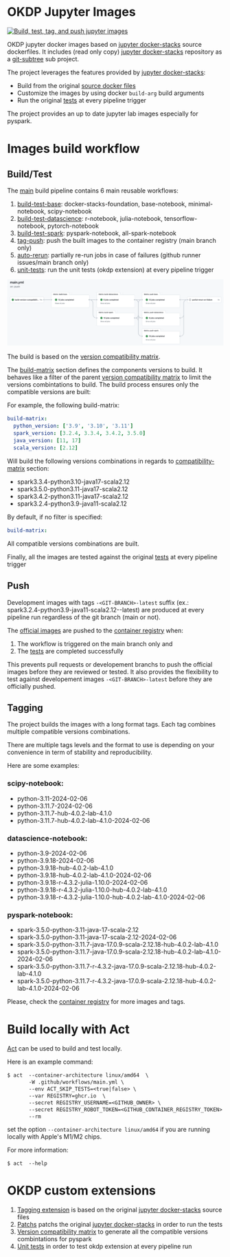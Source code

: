 # OKDP Jupyter Images

[![Build, test, tag, and push jupyter images](https://github.com/OKDP/jupyterlab-docker/actions/workflows/main.yml/badge.svg)](https://github.com/OKDP/jupyterlab-docker/actions/workflows/main.yml)

OKDP jupyter docker images based on [jupyter docker-stacks](https://github.com/jupyter/docker-stacks) source dockerfiles. It includes (read only copy) [jupyter docker-stacks](https://github.com/jupyter/docker-stacks) repository as a [git-subtree](https://www.atlassian.com/git/tutorials/git-subtree) sub project.

The project leverages the features provided by [jupyter docker-stacks](https://github.com/jupyter/docker-stacks):
- Build from the original [source docker files](docker-stacks/images)
- Customize the images by using docker ```build-arg``` build arguments
- Run the original [tests](docker-stacks/tests) at every pipeline trigger

The project provides an up to date jupyter lab images especially for pyspark.

# Images build workflow
## Build/Test

The [main](.github/workflows/main.yml) build pipeline contains 6 main reusable workflows:

1. [build-test-base](.github/workflows/build-test-base.yml): docker-stacks-foundation, base-notebook, minimal-notebook, scipy-notebook
2. [build-test-datascience](.github/workflows/build-test-datascience.yml): r-notebook, julia-notebook, tensorflow-notebook, pytorch-notebook
3. [build-test-spark](.github/workflows/build-test-spark.yml): pyspark-notebook, all-spark-notebook
4. [tag-push](.github/workflows/docker-tag-push.yml): push the built images to the container registry (main branch only)
5. [auto-rerun](.github/workflows/auto-rerun.yml): partially re-run jobs in case of failures (github runner issues/main branch only)
6. [unit-tests](.github/workflows/unit-tests.yml): run the unit tests (okdp extension) at every pipeline trigger

![build pipeline](doc/_images/build-pipeline.png)

The build is based on the [version compatibility matrix](.build/.versions.yml).

The [build-matrix](.build/.versions.yml#L42) section defines the components versions to build. It behaves like a filter of the parent [version compatibility matrix](.build/.versions.yml) to limit the versions combintations to build. The build process ensures only the compatible versions are built:

For example, the following build-matrix:

```yaml
build-matrix:
  python_version: ['3.9', '3.10', '3.11']
  spark_version: [3.2.4, 3.3.4, 3.4.2, 3.5.0]
  java_version: [11, 17]
  scala_version: [2.12]
```

Will build the following versions combinations in regards to [compatibility-matrix](.build/.versions.yml#5) section:
- spark3.3.4-python3.10-java17-scala2.12
- spark3.5.0-python3.11-java17-scala2.12
- spark3.4.2-python3.11-java17-scala2.12
- spark3.2.4-python3.9-java11-scala2.12

By default, if no filter is specified:

```yaml
build-matrix:
```

All compatible versions combinations are built.

Finally, all the images are tested against the original [tests](docker-stacks/tests) at every pipeline trigger

## Push

Development images with tags ```-<GIT-BRANCH>-latest``` suffix (ex.: spark3.2.4-python3.9-java11-scala2.12-<GIT-BRANCH>-latest) are produced at every pipeline run regardless of the git branch (main or not).

The [official images](#tagging) are pushed to the [container registry](https://github.com/orgs/OKDP/packages) when:

1. The workflow is triggered on the main branch only and
2. The [tests](#build/test) are completed successfully

This prevents pull requests or developement branchs to push the official images before they are reviewed or tested. It also provides the flexibility to test against developement images ```-<GIT-BRANCH>-latest``` before they are officially pushed.

## Tagging

The project builds the images with a long format tags. Each tag combines multiple compatible versions combinations.

There are multiple tags levels and the format to use is depending on your convenience in term of stability and reproducibility.

Here are some examples:

### scipy-notebook:
- python-3.11-2024-02-06
- python-3.11.7-2024-02-06
- python-3.11.7-hub-4.0.2-lab-4.1.0
- python-3.11.7-hub-4.0.2-lab-4.1.0-2024-02-06

### datascience-notebook:
- python-3.9-2024-02-06
- python-3.9.18-2024-02-06
- python-3.9.18-hub-4.0.2-lab-4.1.0
- python-3.9.18-hub-4.0.2-lab-4.1.0-2024-02-06
- python-3.9.18-r-4.3.2-julia-1.10.0-2024-02-06
- python-3.9.18-r-4.3.2-julia-1.10.0-hub-4.0.2-lab-4.1.0
- python-3.9.18-r-4.3.2-julia-1.10.0-hub-4.0.2-lab-4.1.0-2024-02-06

### pyspark-notebook:
- spark-3.5.0-python-3.11-java-17-scala-2.12
- spark-3.5.0-python-3.11-java-17-scala-2.12-2024-02-06
- spark-3.5.0-python-3.11.7-java-17.0.9-scala-2.12.18-hub-4.0.2-lab-4.1.0
- spark-3.5.0-python-3.11.7-java-17.0.9-scala-2.12.18-hub-4.0.2-lab-4.1.0-2024-02-06
- spark-3.5.0-python-3.11.7-r-4.3.2-java-17.0.9-scala-2.12.18-hub-4.0.2-lab-4.1.0
- spark-3.5.0-python-3.11.7-r-4.3.2-java-17.0.9-scala-2.12.18-hub-4.0.2-lab-4.1.0-2024-02-06

Please, check the [container registry](https://github.com/orgs/OKDP/packages) for more images and tags.

# Build locally with Act

[Act](https://github.com/nektos/act) can be used to build and test locally.

Here is an example command:

```shell
$ act  --container-architecture linux/amd64  \
       -W .github/workflows/main.yml \
       --env ACT_SKIP_TESTS=<true|false> \
       --var REGISTRY=ghcr.io  \
       --secret REGISTRY_USERNAME=<GITHUB_OWNER> \
       --secret REGISTRY_ROBOT_TOKEN=<GITHUB_CONTAINER_REGISTRY_TOKEN>
       --rm
```

set the option ```--container-architecture linux/amd64``` if you are running locally with Apple's M1/M2 chips.

For more information:

```shell
$ act  --help
```

# OKDP custom extensions

1. [Tagging extension](python/okdp/extension/tagging) is based on the original [jupyter docker-stacks](docker-stacks/tagging) source files 
2. [Patchs](python/okdp/patch/README.md) patchs the original [jupyter docker-stacks](docker-stacks/tests) in order to run the tests
3. [Version compatibility matrix](python/okdp/extension/matrix) to generate all the compatible versions combintations for pyspark
4. [Unit tests](python/tests) in order to test okdp extension at every pipeline run